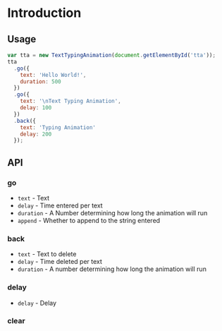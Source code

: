 # Introduction

## Usage

```javascript
var tta = new TextTypingAnimation(document.getElementById('tta'));
tta
  .go({
    text: 'Hello World!',
    duration: 500
  })
  .go({
    text: '\nText Typing Animation',
    delay: 100
  })
  .back({
    text: 'Typing Animation'
    delay: 200
  });
```


## API

### go
* `text` - Text
* `delay` - Time entered per text
* `duration` - A Number determining how long the animation will run
* `append` - Whether to append to the string entered

### back
* `text` - Text to delete
* `delay` - Time deleted per text
* `duration` - A number determining how long the animation will run

### delay
* `delay` - Delay

### clear